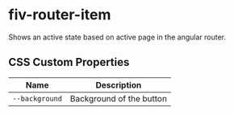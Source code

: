 # fiv-router-item

Shows an active state based on active page in the angular router.

## CSS Custom Properties

| Name                     | Description                             |
| ------------------------ | --------------------------------------- |
| `--background`           | Background of the button                |